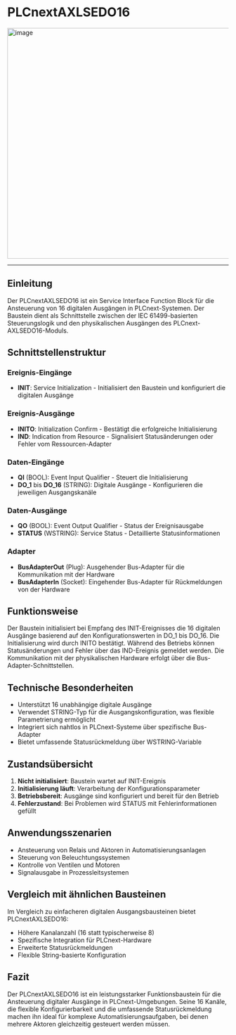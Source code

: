 # PLCnextAXLSEDO16

<img width="1134" height="525" alt="image" src="https://github.com/user-attachments/assets/75f7b085-4f46-4f43-9c7b-b30650d90440" />

* * * * * * * * * *

## Einleitung

Der PLCnextAXLSEDO16 ist ein Service Interface Function Block für die Ansteuerung von 16 digitalen Ausgängen in PLCnext-Systemen. Der Baustein dient als Schnittstelle zwischen der IEC 61499-basierten Steuerungslogik und den physikalischen Ausgängen des PLCnext-AXLSEDO16-Moduls.

## Schnittstellenstruktur

### **Ereignis-Eingänge**

- **INIT**: Service Initialization - Initialisiert den Baustein und konfiguriert die digitalen Ausgänge

### **Ereignis-Ausgänge**

- **INITO**: Initialization Confirm - Bestätigt die erfolgreiche Initialisierung
- **IND**: Indication from Resource - Signalisiert Statusänderungen oder Fehler vom Ressourcen-Adapter

### **Daten-Eingänge**

- **QI** (BOOL): Event Input Qualifier - Steuert die Initialisierung
- **DO_1** bis **DO_16** (STRING): Digitale Ausgänge - Konfigurieren die jeweiligen Ausgangskanäle

### **Daten-Ausgänge**

- **QO** (BOOL): Event Output Qualifier - Status der Ereignisausgabe
- **STATUS** (WSTRING): Service Status - Detaillierte Statusinformationen

### **Adapter**

- **BusAdapterOut** (Plug): Ausgehender Bus-Adapter für die Kommunikation mit der Hardware
- **BusAdapterIn** (Socket): Eingehender Bus-Adapter für Rückmeldungen von der Hardware

## Funktionsweise

Der Baustein initialisiert bei Empfang des INIT-Ereignisses die 16 digitalen Ausgänge basierend auf den Konfigurationswerten in DO_1 bis DO_16. Die Initialisierung wird durch INITO bestätigt. Während des Betriebs können Statusänderungen und Fehler über das IND-Ereignis gemeldet werden. Die Kommunikation mit der physikalischen Hardware erfolgt über die Bus-Adapter-Schnittstellen.

## Technische Besonderheiten

- Unterstützt 16 unabhängige digitale Ausgänge
- Verwendet STRING-Typ für die Ausgangskonfiguration, was flexible Parametrierung ermöglicht
- Integriert sich nahtlos in PLCnext-Systeme über spezifische Bus-Adapter
- Bietet umfassende Statusrückmeldung über WSTRING-Variable

## Zustandsübersicht

1. **Nicht initialisiert**: Baustein wartet auf INIT-Ereignis
2. **Initialisierung läuft**: Verarbeitung der Konfigurationsparameter
3. **Betriebsbereit**: Ausgänge sind konfiguriert und bereit für den Betrieb
4. **Fehlerzustand**: Bei Problemen wird STATUS mit Fehlerinformationen gefüllt

## Anwendungsszenarien

- Ansteuerung von Relais und Aktoren in Automatisierungsanlagen
- Steuerung von Beleuchtungssystemen
- Kontrolle von Ventilen und Motoren
- Signalausgabe in Prozessleitsystemen

## Vergleich mit ähnlichen Bausteinen

Im Vergleich zu einfacheren digitalen Ausgangsbausteinen bietet PLCnextAXLSEDO16:
- Höhere Kanalanzahl (16 statt typischerweise 8)
- Spezifische Integration für PLCnext-Hardware
- Erweiterte Statusrückmeldungen
- Flexible String-basierte Konfiguration

## Fazit

Der PLCnextAXLSEDO16 ist ein leistungsstarker Funktionsbaustein für die Ansteuerung digitaler Ausgänge in PLCnext-Umgebungen. Seine 16 Kanäle, die flexible Konfigurierbarkeit und die umfassende Statusrückmeldung machen ihn ideal für komplexe Automatisierungsaufgaben, bei denen mehrere Aktoren gleichzeitig gesteuert werden müssen.
